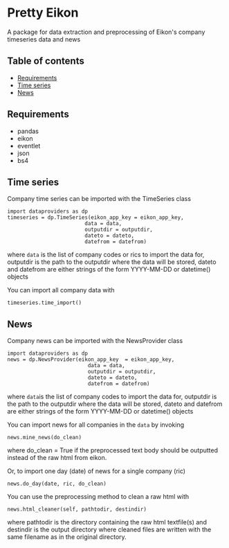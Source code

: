 # Pretty Eikon

A package for data extraction and preprocessing of Eikon's company timeseries data and news

## Table of contents

* [Requirements](#requirements)
* [Time series](#time-series)
* [News](#news)

## Requirements
* pandas
* eikon
* eventlet
* json
* bs4


## Time series

Company time series can be imported with the TimeSeries class

```
import dataproviders as dp
timeseries = dp.TimeSeries(eikon_app_key = eikon_app_key,
                         data = data,
                         outputdir = outputdir,
                         dateto = dateto,
                         datefrom = datefrom)
```
where ```data``` is the list of company codes or rics to import the data for,
outputdir is the path to the outputdir where the data will be stored,
dateto and datefrom are either strings of the form YYYY-MM-DD or datetime() objects

You can import all company data with

```
timeseries.time_import()
```

## News

Company news can be imported with the NewsProvider class

```
import dataproviders as dp
news = dp.NewsProvider(eikon_app_key  = eikon_app_key,
                          data = data,
                          outputdir = outputdir,
                          dateto = dateto,
                          datefrom = datefrom)
```

where `data`is the list of company codes to import the data for,
outputdir is the path to the outputdir where the data will be stored,
dateto and datefrom are either strings of the form YYYY-MM-DD or datetime() objects

You can import news for all companies in the `data` by invoking

```
news.mine_news(do_clean)
```

where do_clean = True if the preprocessed text body should be outputted instead of the raw html from eikon.

Or, to import one day (date) of news for a single company (ric)

```
news.do_day(date, ric, do_clean)
```

You can use the preprocessing method to clean a raw html with

```
news.html_cleaner(self, pathtodir, destindir)
```

where pathtodir is the directory containing the raw html textfile(s) and destindir is the output directory where cleaned files are written with the same filename as in the original directory.
